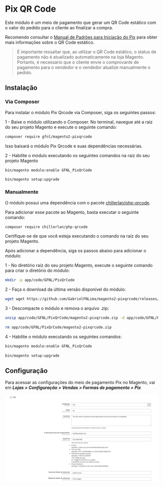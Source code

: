 # Pix QR Code

Este módulo é um meio de pagamento que gerar um QR Code estático com o valor do pedido para o cliente ao
finalizar a compra.

Recomendo consultar
o [Manual de Padrões para Iniciação do Pix](https://www.bcb.gov.br/content/estabilidadefinanceira/pix/Regulamento_Pix/II_ManualdePadroesparaIniciacaodoPix.pdf)
para obter mais informações sobre o QR Code estático.

> É importante ressaltar que, ao utilizar o QR Code estático, o status de pagamento não é atualizado automaticamente na
> loja Magento. Portanto, é necessário que o cliente envie o comprovante de pagamento para o vendedor e o vendedor
> atualize manualmente o pedido.

## Instalação

### Via Composer

Para instalar o módulo Pix Qrcode via Composer, siga os seguintes passos:

1 - Baixe o módulo utilizando o Composer. No terminal, navegue até a raiz do seu projeto Magento e execute o seguinte
comando:

```bash
composer require gfnl/magento2-pixqrcode
```

Isso baixará o módulo Pix Qrcode e suas dependências necessárias.

2 - Habilite o módulo executando os seguintes comandos na raiz do seu projeto Magento

```bash
bin/magento module:enable GFNL_PixQrCode
```

```bash
bin/magento setup:upgrade
```

### Manualmente

O módulo possui uma dependência com o pacote [chillerlan/php-qrcode](https://github.com/chillerlan/php-qrcode).

Para adicionar esse pacote ao Magento, basta executar o seguinte comando:

```bash
composer require chillerlan/php-qrcode 
```

Certifique-se de que você esteja executando o comando na raiz do seu projeto Magento.

Após adicionar a dependência, siga os passos abaixo para adicionar o módulo:

1 - No diretório raiz do seu projeto Magento, execute o seguinte comando para criar o diretório do módulo:

```bash
mkdir -p app/code/GFNL/PixQrCode
```

2 - Faça o download da última versão disponível do módulo:

```bash
wget wget https://github.com/GabrielFNLima/magento2-pixqrcode/releases/latest/download/magento2-pixqrcode.zip -P app/code/GFNL/PixQrCode/
```

3 - Descompacte o módulo e remova o arquivo .zip:

```bash
unzip app/code/GFNL/PixQrCode/magento2-pixqrcode.zip -d app/code/GFNL/PixQrCode/
```

```bash
rm app/code/GFNL/PixQrCode/magento2-pixqrcode.zip
```

4 - Habilite o módulo executando os seguintes comandos:

```bash
bin/magento module:enable GFNL_PixQrCode
```

```bash
bin/magento setup:upgrade
```

## Configuração

Para acessar as configurações do meio de pagamento Pix no Magento, vai em
***Lojas > Configuração > Vendas > Formas de pagamento > Pix***

![config.png](doc/images/config.png)

